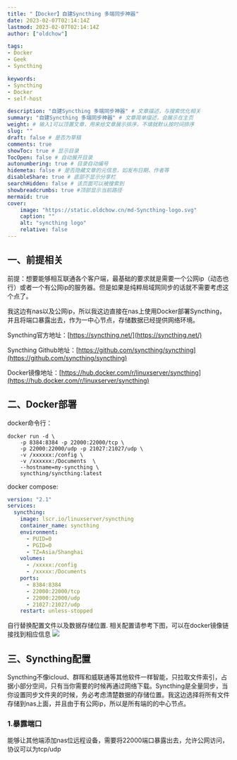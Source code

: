 ```yaml
---
title: "【Docker】自建Syncthing 多端同步神器"
date: 2023-02-07T02:14:14Z
lastmod: 2023-02-07T02:14:14Z
author: ["oldchow"]

tags:
- Docker
- Geek
- Syncthing

keywords:
- Syncthing
- Docker
- self-host

description: "自建Syncthing 多端同步神器" # 文章描述，与搜索优化相关
summary: "自建Syncthing 多端同步神器" # 文章简单描述，会展示在主页
weight: # 输入1可以顶置文章，用来给文章展示排序，不填就默认按时间排序
slug: ""
draft: false # 是否为草稿
comments: true
showToc: true # 显示目录
TocOpen: false # 自动展开目录
autonumbering: true # 目录自动编号
hidemeta: false # 是否隐藏文章的元信息，如发布日期、作者等
disableShare: true # 底部不显示分享栏
searchHidden: false # 该页面可以被搜索到
showbreadcrumbs: true #顶部显示当前路径
mermaid: true
cover:
    image: "https://static.oldchow.cn/md-Syncthing-logo.svg"
    caption: ""
    alt: "syncthing logo"
    relative: false
---
```


## 一、前提相关

前提：想要能够相互联通各个客户端，最基础的要求就是需要一个公网ip（动态也行）或者一个有公网ip的服务器。但是如果是纯粹局域网同步的话就不需要考虑这个点了。

我这边有nas以及公网ip，所以我这边直接在nas上使用Docker部署Syncthing，并且将端口暴露出去，作为一中心节点，存储数据已经提供网络环境。

Syncthing官方地址：[https://syncthing.net/](https://syncthing.net/)

Syncthing Github地址：[https://github.com/syncthing/syncthing](https://github.com/syncthing/syncthing)

Docker镜像地址：[https://hub.docker.com/r/linuxserver/syncthing](https://hub.docker.com/r/linuxserver/syncthing)

## 二、Docker部署

docker命令行：

``` 
docker run -d \
    -p 8384:8384 -p 22000:22000/tcp \
    -p 22000:22000/udp -p 21027:21027/udp \
    -v /xxxxxx:/config \
    -v /xxxxxx:/Documents  \
    --hostname=my-syncthing \
    syncthing/syncthing:latest
```

docker compose:

```yml
version: "2.1"
services:
  syncthing:
    image: lscr.io/linuxserver/syncthing
    container_name: syncthing
    environment:
      - PUID=0
      - PGID=0
      - TZ=Asia/Shanghai
    volumes:
      - /xxxxx:/config
      - /xxxxx:/Documents
    ports:
      - 8384:8384
      - 22000:22000/tcp
      - 22000:22000/udp
      - 21027:21027/udp
    restart: unless-stopped
```

自行替换配置文件以及数据存储位置. 相关配置请参考下图，可以在docker镜像链接找到相应信息
![](https://static.oldchow.cn/md-syncthing-docker-explain.png)

## 三、Syncthing配置

Syncthing不像icloud、群晖和威联通等其他软件一样智能，只拉取文件索引，占据小部分空间，只有当你需要的时候再通过网络下载。Syncthing是全量同步，当你设置同步文件夹的时候，务必考虑清楚数据的存储位置。我这边选择将所有文件存储到nas上面，并且由于有公网ip，所以是所有端的的中心节点。

### 1.暴露端口

能够让其他端添加nas位远程设备，需要将22000端口暴露出去，允许公网访问，协议可以为tcp/udp